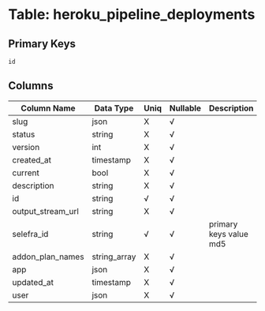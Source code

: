 # Table: heroku_pipeline_deployments

## Primary Keys 

```
id
```


## Columns 

|  Column Name   |  Data Type  | Uniq | Nullable | Description | 
|  ----  | ----  | ----  | ----  | ---- | 
| slug | json | X | √ |  | 
| status | string | X | √ |  | 
| version | int | X | √ |  | 
| created_at | timestamp | X | √ |  | 
| current | bool | X | √ |  | 
| description | string | X | √ |  | 
| id | string | √ | √ |  | 
| output_stream_url | string | X | √ |  | 
| selefra_id | string | √ | √ | primary keys value md5 | 
| addon_plan_names | string_array | X | √ |  | 
| app | json | X | √ |  | 
| updated_at | timestamp | X | √ |  | 
| user | json | X | √ |  | 


